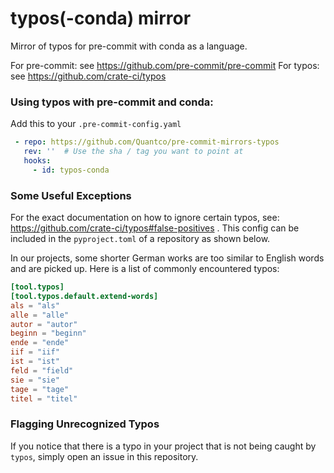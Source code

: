 typos(-conda) mirror
====================

Mirror of typos for pre-commit with conda as a language.

For pre-commit: see https://github.com/pre-commit/pre-commit
For typos: see https://github.com/crate-ci/typos

### Using typos with pre-commit and conda:

Add this to your `.pre-commit-config.yaml`

```yaml
 - repo: https://github.com/Quantco/pre-commit-mirrors-typos
   rev: ''  # Use the sha / tag you want to point at
   hooks:
     - id: typos-conda
```

### Some Useful Exceptions
For the exact documentation on how to ignore certain typos, see: https://github.com/crate-ci/typos#false-positives . This config
can be included in the `pyproject.toml` of a repository as shown below.

In our projects, some shorter German works are too similar to English words and are picked up. Here is a list of commonly encountered typos:

```toml
[tool.typos]
[tool.typos.default.extend-words]
als = "als"
alle = "alle"
autor = "autor"
beginn = "beginn"
ende = "ende"
iif = "iif"
ist = "ist"
feld = "field"
sie = "sie"
tage = "tage"
titel = "titel"
```

### Flagging Unrecognized Typos
If you notice that there is a typo in your project that is not being caught by `typos`, simply open an issue in this repository.
